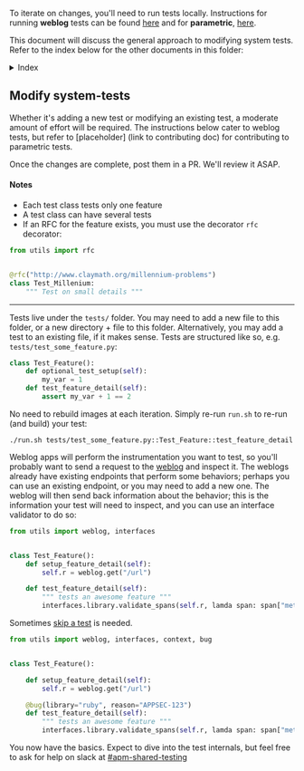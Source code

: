 To iterate on changes, you'll need to run tests locally. Instructions for running **weblog** tests can be found [here](https://github.com/DataDog/system-tests/blob/main/docs/execute/README.md#run-tests) and for **parametric**, [here](https://github.com/DataDog/system-tests/blob/main/docs/scenarios/parametric.md#running-the-tests).

This document will discuss the general approach to modifying system tests. Refer to the index below for the other documents in this folder:
<details>
    <summary>Index</summary>
    1. CI-and-scenarios.md: TODO\n
    2. add-test-class.md: TODO
    3. best-practices.md: TODO
    4. features.md: TODO
    5. format.md: TODO
    6. from-scratch.md: TODO
    7. how-to-approach-changes.md: TODO
    8. iast-validations.md: TODO
    9. lifecycle.md: TODO
    10. manifest.md: TODO
    11. remote-config.md: TODO
    12. update-docker-images.md: TODO
    13. versions.md: TODO
</details>

## Modify system-tests

Whether it's adding a new test or modifying an existing test, a moderate amount of effort will be required. The instructions below cater to weblog tests, but refer to [placeholder] (link to contributing doc) for contributing to parametric tests.

Once the changes are complete, post them in a PR. We'll review it ASAP.

#### Notes
* Each test class tests only one feature
* A test class can have several tests
* If an RFC for the feature exists, you must use the decorator `rfc` decorator:
```python
from utils import rfc


@rfc("http://www.claymath.org/millennium-problems")
class Test_Millenium:
    """ Test on small details """
```
---

Tests live under the `tests/` folder. You may need to add a new file to this folder, or a new directory + file to this folder. Alternatively, you may add a test to an existing file, if it makes sense. Tests are structured like so, e.g. `tests/test_some_feature.py`:

```python
class Test_Feature():
    def optional_test_setup(self):
        my_var = 1
    def test_feature_detail(self):
        assert my_var + 1 == 2
```

No need to rebuild images at each iteration. Simply re-run `run.sh` to re-run (and build) your test:

```
./run.sh tests/test_some_feature.py::Test_Feature::test_feature_detail
```

Weblog apps will perform the instrumentation you want to test, so you'll probably want to send a request to the [weblog](../edit/weblog.md) and inspect it. The weblogs already have existing endpoints that perform some behaviors; perhaps you can use an existing endpoint, or you may need to add a new one. The weblog will then send back information about the behavior; this is the information your test will need to inspect, and you can use an interface validator to do so:

```python
from utils import weblog, interfaces


class Test_Feature():
    def setup_feature_detail(self):
        self.r = weblog.get("/url")

    def test_feature_detail(self):
        """ tests an awesome feature """
        interfaces.library.validate_spans(self.r, lamda span: span["meta"]["http.method"] == "GET")
```

Sometimes [skip a test](./features.md) is needed.

```python
from utils import weblog, interfaces, context, bug


class Test_Feature():

    def setup_feature_detail(self):
        self.r = weblog.get("/url")

    @bug(library="ruby", reason="APPSEC-123")
    def test_feature_detail(self):
        """ tests an awesome feature """
        interfaces.library.validate_spans(self.r, lamda span: span["meta"]["http.method"] == "GET")
```

You now have the basics. Expect to dive into the test internals, but feel free to ask for help on slack at [#apm-shared-testing](https://dd.slack.com/archives/C025TJ4RZ8X)
